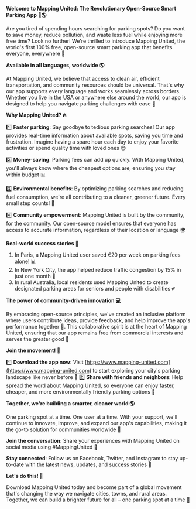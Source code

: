 **Welcome to Mapping United: The Revolutionary Open-Source Smart Parking App 🚗🌎**

Are you tired of spending hours searching for parking spots? Do you want to save money, reduce pollution, and waste less fuel while enjoying more free time? Look no further! We're thrilled to introduce Mapping United, the world's first 100% free, open-source smart parking app that benefits everyone, everywhere 🌟

**Available in all languages, worldwide 🌎**

At Mapping United, we believe that access to clean air, efficient transportation, and community resources should be universal. That's why our app supports every language and works seamlessly across borders. Whether you live in the USA or anywhere else around the world, our app is designed to help you navigate parking challenges with ease 🌈

**Why Mapping United? 🔥**

1️⃣ **Faster parking**: Say goodbye to tedious parking searches! Our app provides real-time information about available spots, saving you time and frustration. Imagine having a spare hour each day to enjoy your favorite activities or spend quality time with loved ones 😊

2️⃣ **Money-saving**: Parking fees can add up quickly. With Mapping United, you'll always know where the cheapest options are, ensuring you stay within budget 📊

3️⃣ **Environmental benefits**: By optimizing parking searches and reducing fuel consumption, we're all contributing to a cleaner, greener future. Every small step counts! 💚

4️⃣ **Community empowerment**: Mapping United is built by the community, for the community. Our open-source model ensures that everyone has access to accurate information, regardless of their location or language 🌍

**Real-world success stories 🌟**

1. In Paris, a Mapping United user saved €20 per week on parking fees alone! 📊
2. In New York City, the app helped reduce traffic congestion by 15% in just one month 🚗
3. In rural Australia, local residents used Mapping United to create designated parking areas for seniors and people with disabilities 💕

**The power of community-driven innovation 💻**

By embracing open-source principles, we've created an inclusive platform where users contribute ideas, provide feedback, and help improve the app's performance together 🤝. This collaborative spirit is at the heart of Mapping United, ensuring that our app remains free from commercial interests and serves the greater good 🌟

**Join the movement! 🎉**

1️⃣ **Download the app now**: Visit [https://www.mapping-united.com](https://www.mapping-united.com) to start exploring your city's parking landscape like never before 📱
2️⃣ **Share with friends and neighbors**: Help spread the word about Mapping United, so everyone can enjoy faster, cheaper, and more environmentally friendly parking options 💬

**Together, we're building a smarter, cleaner world 🌎**

One parking spot at a time. One user at a time. With your support, we'll continue to innovate, improve, and expand our app's capabilities, making it the go-to solution for communities worldwide 🌈

**Join the conversation**: Share your experiences with Mapping United on social media using #MappingUnited 📱

**Stay connected**: Follow us on Facebook, Twitter, and Instagram to stay up-to-date with the latest news, updates, and success stories 📢

**Let's do this! 🎉**

Download Mapping United today and become part of a global movement that's changing the way we navigate cities, towns, and rural areas. Together, we can build a brighter future for all – one parking spot at a time 🌟